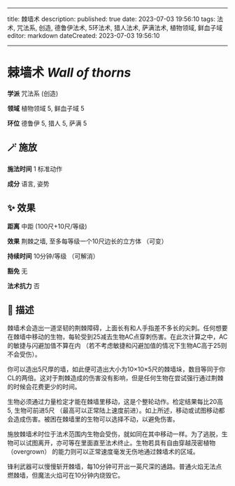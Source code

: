 
---
title: 棘墙术
description: 
published: true
date: 2023-07-03 19:56:10
tags: 法术, 咒法系, 创造, 德鲁伊法术, 5环法术, 猎人法术, 萨满法术, 植物领域, 鲜血子域
editor: markdown
dateCreated: 2023-07-03 19:56:10

---

# **棘墙术** *Wall of thorns*

**学派** 咒法系 (创造) 

**领域** 植物领域 5, 鲜血子域 5

**环位** 德鲁伊 5, 猎人 5, 萨满 5

## 🪄 施放

**施法时间** 1 标准动作

**成分** 语言, 姿势

## ✨ 效果  

**距离** 中距 (100尺+10尺/等级) 

**效果** 荆棘之墙, 至多每等级一个10尺边长的立方体 （可变） 

**持续时间** 10分钟/等级 （可解消） 

**豁免** 无

**法术抗力** 否

## 📖 描述

棘墙术会造出一道坚韧的荆棘障碍，上面长有和人手指差不多长的尖刺。任何想要在棘墙中移动的生物，每轮受到25减去生物AC点穿刺伤害。在此次计算之中，AC的敏捷与闪避加值不算在内 （若不考虑敏捷和闪避加值的情况下生物AC高于25则不会受伤）。

 你可以造出5尺厚的墙，如此便可造出大小为10×10×5尺的棘墙垛，数目等同于你CL的两倍。这对于荆棘造成的伤害没有影响，但是任何生物在尝试强行通过荆棘的时候会花费更少的时间。

生物必须通过力量检定才能在棘墙里移动，这是个整轮动作。检定结果每比20高5, 生物可前进5尺 （最高可以正常陆上速度前进）。如上所述，移动或试图移动都会造成伤害。被困在棘墙里的生物可以选择不动，以避免伤害。

施放棘墙术时位于法术范围内生物会受伤，就如同在其中移动一样。为了逃脱，生物可以试图离开，亦可等在里面直至法术终止。生物若具有自由穿越茂密植物 （overgrown） 的能力则可以正常速度毫发无伤地通过棘墙术的区域。

锋利武器可以慢慢斩开棘墙，每10分钟可开出一英尺深的通路。普通火焰无法点燃棘墙，但魔法火焰可在10分钟内烧毁它。
    